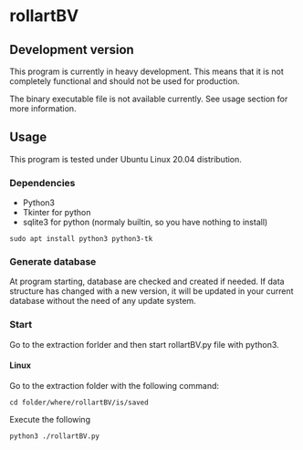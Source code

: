 # rollartBV

## Development version

This program is currently in heavy development. This means that it is not completely functional
and should not be used for production.

The binary executable file is not available currently. See usage section for more information.

## Usage

This program is tested under Ubuntu Linux 20.04 distribution.

### Dependencies

- Python3
- Tkinter for python
- sqlite3 for python (normaly builtin, so you have nothing to install)

```
sudo apt install python3 python3-tk
```

### Generate database

At program starting, database are checked and created if needed. If data structure has changed
with a new version, it will be updated in your current database without the need of any update 
system.

### Start

Go to the extraction forlder and then start rollartBV.py file with python3.

#### Linux

Go to the extraction folder with the following command:

```
cd folder/where/rollartBV/is/saved
```

Execute the following

```
python3 ./rollartBV.py
```
